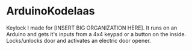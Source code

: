 # ArduinoKodelaas
 Keylock I made for [INSERT BIG ORGANIZATION HERE]. It runs on an Arduino and gets it's inputs from a 4x4 keypad or a button on the inside. Locks/unlocks door and activates an electric door opener.

